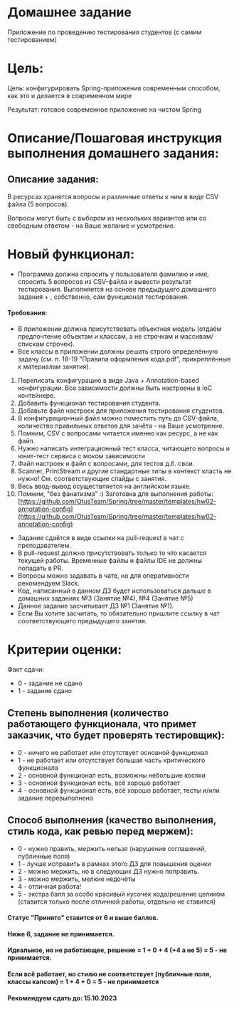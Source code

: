# Домашнее задание
Приложение по проведению тестирования студентов (с самим тестированием)

# Цель:

Цель: конфигурировать Spring-приложения современным способом, как это и делается в современном мире

Результат: готовое современное приложение на чистом Spring


# Описание/Пошаговая инструкция выполнения домашнего задания:
## Описание задания:

В ресурсах хранятся вопросы и различные ответы к ним в виде CSV файла (5 вопросов).

Вопросы могут быть с выбором из нескольких вариантов или со свободным ответом - на Ваше желание и усмотрение.

# Новый функционал:
- Программа должна спросить у пользователя фамилию и имя, спросить 5 вопросов из CSV-файла и вывести результат тестирования.
Выполняется на основе предыдущего домашнего задания + , собственно, сам функционал тестирования.
#### Требования:
- В приложении должна присутствовать объектная модель (отдаём предпочтение объектам и классам, а не строчкам и массивам/спискам строчек).
- Все классы в приложении должны решать строго определённую задачу (см. п. 18-19 "Правила оформления кода.pdf", прикреплённые к материалам занятия).

1. Переписать конфигурацию в виде Java + Annotation-based конфигурации. Все зависимости должны быть настроены в IoC контейнере.
2. Добавить функционал тестирования студента.
3. Добавьте файл настроек для приложения тестирования студентов.
4. В конфигурационный файл можно поместить путь до CSV-файла, количество правильных ответов для зачёта - на Ваше усмотрение.
5. Помним, CSV с вопросами читается именно как ресурс, а не как файл.
6. Нужно написать интеграционный тест класса, читающего вопросы и юнит-тест сервиса с моком зависимости
7. Файл настроек и файл с вопросами, для тестов д.б. свои.
8. Scanner, PrintStream и другие стандартные типы в контекст класть не нужно! См. соответствующие слайды с занятия. 
9. Весь ввод-вывод осуществляется на английском языке.
10. Помним, "без фанатизма" :)
Заготовка для выполнения работы: [https://github.com/OtusTeam/Spring/tree/master/templates/hw02-annotation-config](https://github.com/OtusTeam/Spring/tree/master/templates/hw02-annotation-config)

- Задание сдаётся в виде ссылки на pull-request в чат с преподавателем.
- В pull-request должно присутствовать только то что касается текущей работы. Временные файлы и файлы IDE не должны попадать в PR.
- Вопросы можно задавать в чате, но для оперативности рекомендуем Slack.
- Код, написанный в данном ДЗ будет использоваться дальше в домашних заданиях №3 (Занятие №4), №4 (Занятие №5)
- Данное задание засчитывает ДЗ №1 (Занятие №1).
- Если Вы хотите засчитать, то обязательно пришлите ссылку в чат соответствующего предыдущего занятия.

# Критерии оценки:
Факт сдачи:

- 0 - задание не сдано
- 1 - задание сдано
## Степень выполнения (количество работающего функционала, что примет заказчик, что будет проверять тестировщик):
- 0 - ничего не работает или отсутствует основной функционал
- 1 - не работает или отсутствует большая часть критического функционала
- 2 - основной функционал есть, возможны небольшие косяки
- 3 - основной функционал есть, всё хорошо работает
- 4 - основной функционал есть, всё хорошо работает, тесты и/или задание перевыполнено
## Способ выполнения (качество выполнения, стиль кода, как ревью перед мержем):
- 0 - нужно править, мержить нельзя (нарушение соглашений, публичные поля)
- 1 - лучше исправить в рамках этого ДЗ для повышения оценки
- 2 - можно мержить, но в следующих ДЗ нужно поправить.
- 3 - можно мержить, мелкие недочёты
- 4 - отличная работа!
- 5 - экстра балл за особо красивый кусочек кода/решение целиком (ставится только после отличной работы, отдельно не ставится)
#### Статус "Принято" ставится от 6 и выше баллов.
#### Ниже 6, задание не принимается.
#### Идеальное, но не работающее, решение = 1 + 0 + 4 (+4 а не 5) = 5 - не принимается.
#### Если всё работает, но стилю не соответствует (публичные поля, классы капсом) = 1 + 4 + 0 = 5 - не принимается

#### Рекомендуем сдать до: 15.10.2023
